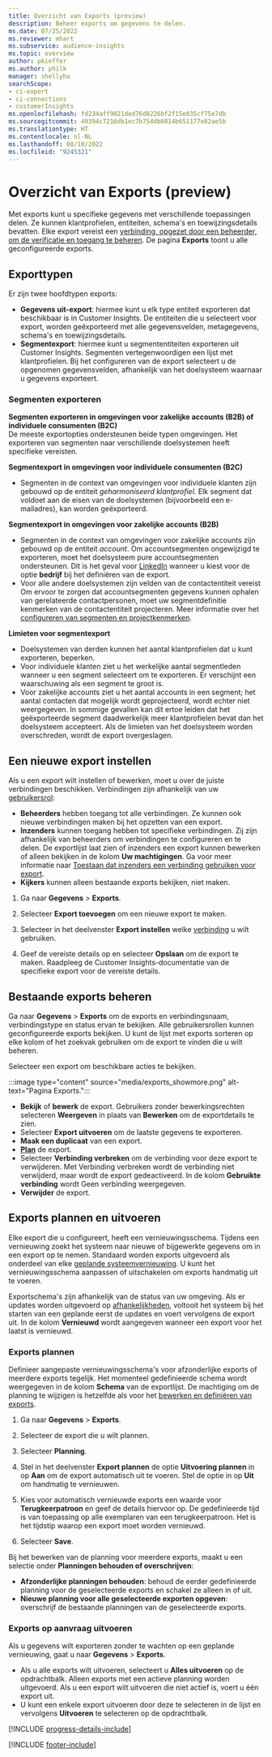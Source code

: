 ```yaml
---
title: Overzicht van Exports (preview)
description: Beheer exports om gegevens te delen.
ms.date: 07/25/2022
ms.reviewer: mhart
ms.subservice: audience-insights
ms.topic: overview
author: pkieffer
ms.author: philk
manager: shellyha
searchScope:
- ci-export
- ci-connections
- customerInsights
ms.openlocfilehash: fd234aff9021ded76d8226bf2f15e035cf75e7db
ms.sourcegitcommit: 49394c7216db1ec7b754db6014b651177e82ae5b
ms.translationtype: HT
ms.contentlocale: nl-NL
ms.lasthandoff: 08/10/2022
ms.locfileid: "9245321"
---
```

# <a name="exports-preview-overview"></a>Overzicht van Exports (preview)

 Met exports kunt u specifieke gegevens met verschillende toepassingen delen. Ze kunnen klantprofielen, entiteiten, schema's en toewijzingsdetails bevatten. Elke export vereist een [verbinding, opgezet door een beheerder, om de verificatie en toegang te beheren](connections.md). De pagina **Exports** toont u alle geconfigureerde exports.

## <a name="export-types"></a>Exporttypen

Er zijn twee hoofdtypen exports:  

- **Gegevens uit-export**: hiermee kunt u elk type entiteit exporteren dat beschikbaar is in Customer Insights. De entiteiten die u selecteert voor export, worden geëxporteerd met alle gegevensvelden, metagegevens, schema's en toewijzingsdetails.
- **Segmentexport**: hiermee kunt u segmententiteiten exporteren uit Customer Insights. Segmenten vertegenwoordigen een lijst met klantprofielen. Bij het configureren van de export selecteert u de opgenomen gegevensvelden, afhankelijk van het doelsysteem waarnaar u gegevens exporteert.

### <a name="export-segments"></a>Segmenten exporteren

**Segmenten exporteren in omgevingen voor zakelijke accounts (B2B) of individuele consumenten (B2C)**  
De meeste exportopties ondersteunen beide typen omgevingen. Het exporteren van segmenten naar verschillende doelsystemen heeft specifieke vereisten. 

**Segmentexport in omgevingen voor individuele consumenten (B2C)**  
- Segmenten in de context van omgevingen voor individuele klanten zijn gebouwd op de entiteit *geharmoniseerd klantprofiel*. Elk segment dat voldoet aan de eisen van de doelsystemen (bijvoorbeeld een e-mailadres), kan worden geëxporteerd.

**Segmentexport in omgevingen voor zakelijke accounts (B2B)**  
- Segmenten in de context van omgevingen voor zakelijke accounts zijn gebouwd op de entiteit *account*. Om accountsegmenten ongewijzigd te exporteren, moet het doelsysteem pure accountsegmenten ondersteunen. Dit is het geval voor [LinkedIn](export-linkedin-ads.md) wanneer u kiest voor de optie **bedrijf** bij het definiëren van de export.
- Voor alle andere doelsystemen zijn velden van de contactentiteit vereist Om ervoor te zorgen dat accountsegmenten gegevens kunnen ophalen van gerelateerde contactpersonen, moet uw segmentdefinitie kenmerken van de contactentiteit projecteren. Meer informatie over het [configureren van segmenten en projectkenmerken](segment-builder.md).

**Limieten voor segmentexport**  
- Doelsystemen van derden kunnen het aantal klantprofielen dat u kunt exporteren, beperken. 
- Voor individuele klanten ziet u het werkelijke aantal segmentleden wanneer u een segment selecteert om te exporteren. Er verschijnt een waarschuwing als een segment te groot is. 
- Voor zakelijke accounts ziet u het aantal accounts in een segment; het aantal contacten dat mogelijk wordt geprojecteerd, wordt echter niet weergegeven. In sommige gevallen kan dit ertoe leiden dat het geëxporteerde segment daadwerkelijk meer klantprofielen bevat dan het doelsysteem accepteert. Als de limieten van het doelsysteem worden overschreden, wordt de export overgeslagen.

## <a name="set-up-a-new-export"></a>Een nieuwe export instellen

Als u een export wilt instellen of bewerken, moet u over de juiste verbindingen beschikken. Verbindingen zijn afhankelijk van uw [gebruikersrol](permissions.md):
- **Beheerders** hebben toegang tot alle verbindingen. Ze kunnen ook nieuwe verbindingen maken bij het opzetten van een export.
- **Inzenders** kunnen toegang hebben tot specifieke verbindingen. Zij zijn afhankelijk van beheerders om verbindingen te configureren en te delen. De exportlijst laat zien of inzenders een export kunnen bewerken of alleen bekijken in de kolom **Uw machtigingen**. Ga voor meer informatie naar [Toestaan dat inzenders een verbinding gebruiken voor export](connections.md#allow-contributors-to-use-a-connection-for-exports).
- **Kijkers** kunnen alleen bestaande exports bekijken, niet maken.

1. Ga naar **Gegevens** > **Exports**.

1. Selecteer **Export toevoegen** om een nieuwe export te maken.

1. Selecteer in het deelvenster **Export instellen** welke [verbinding](connections.md) u wilt gebruiken.

1. Geef de vereiste details op en selecteer **Opslaan** om de export te maken. Raadpleeg de Customer Insights-documentatie van de specifieke export voor de vereiste details.

## <a name="manage-existing-exports"></a>Bestaande exports beheren

Ga naar **Gegevens** > **Exports** om de exports en verbindingsnaam, verbindingstype en status ervan te bekijken. Alle gebruikersrollen kunnen geconfigureerde exports bekijken. U kunt de lijst met exports sorteren op elke kolom of het zoekvak gebruiken om de export te vinden die u wilt beheren.

Selecteer een export om beschikbare acties te bekijken.

:::image type="content" source="media/exports_showmore.png" alt-text="Pagina Exports.":::

- **Bekijk** of **bewerk** de export. Gebruikers zonder bewerkingsrechten selecteren **Weergeven** in plaats van **Bewerken** om de exportdetails te zien.
- Selecteer **Export uitvoeren** om de laatste gegevens te exporteren.
- **Maak een duplicaat** van een export.
- **[Plan](#schedule-and-run-exports)** de export.
- Selecteer **Verbinding verbreken** om de verbinding voor deze export te verwijderen. Met Verbinding verbreken wordt de verbinding niet verwijderd, maar wordt de export gedeactiveerd. In de kolom **Gebruikte verbinding** wordt Geen verbinding weergegeven.
- **Verwijder** de export.

## <a name="schedule-and-run-exports"></a>Exports plannen en uitvoeren

Elke export die u configureert, heeft een vernieuwingsschema. Tijdens een vernieuwing zoekt het systeem naar nieuwe of bijgewerkte gegevens om in een export op te nemen. Standaard worden exports uitgevoerd als onderdeel van elke [geplande systeemvernieuwing](schedule-refresh.md). U kunt het vernieuwingsschema aanpassen of uitschakelen om exports handmatig uit te voeren.

Exportschema's zijn afhankelijk van de status van uw omgeving. Als er updates worden uitgevoerd op [afhankelijkheden](system.md#refresh-processes), voltooit het systeem bij het starten van een geplande eerst de updates en voert vervolgens de export uit. In de kolom **Vernieuwd** wordt aangegeven wanneer een export voor het laatst is vernieuwd.

### <a name="schedule-exports"></a>Exports plannen

Definieer aangepaste vernieuwingsschema's voor afzonderlijke exports of meerdere exports tegelijk. Het momenteel gedefinieerde schema wordt weergegeven in de kolom **Schema** van de exportlijst. De machtiging om de planning te wijzigen is hetzelfde als voor het [bewerken en definiëren van exports](export-destinations.md#set-up-a-new-export).

1. Ga naar **Gegevens** > **Exports**.

1. Selecteer de export die u wilt plannen.

1. Selecteer **Planning**.

1. Stel in het deelvenster **Export plannen** de optie **Uitvoering plannen** in op **Aan** om de export automatisch uit te voeren. Stel de optie in op **Uit** om handmatig te vernieuwen.

1. Kies voor automatisch vernieuwde exports een waarde voor **Terugkeerpatroon** en geef de details hiervoor op. De gedefinieerde tijd is van toepassing op alle exemplaren van een terugkeerpatroon. Het is het tijdstip waarop een export moet worden vernieuwd.

1. Selecteer **Save**.

Bij het bewerken van de planning voor meerdere exports, maakt u een selectie onder **Planningen behouden of overschrijven**:

- **Afzonderlijke planningen behouden**: behoud de eerder gedefinieerde planning voor de geselecteerde exports en schakel ze alleen in of uit.
- **Nieuwe planning voor alle geselecteerde exporten opgeven**: overschrijf de bestaande planningen van de geselecteerde exports.

### <a name="run-exports-on-demand"></a>Exports op aanvraag uitvoeren

Als u gegevens wilt exporteren zonder te wachten op een geplande vernieuwing, gaat u naar **Gegevens** > **Exports**.

- Als u alle exports wilt uitvoeren, selecteert u **Alles uitvoeren** op de opdrachtbalk. Alleen exports met een actieve planning worden uitgevoerd. Als u een export wilt uitvoeren die niet actief is, voert u één export uit.
- U kunt een enkele export uitvoeren door deze te selecteren in de lijst en vervolgens **Uitvoeren** te selecteren op de opdrachtbalk.

[!INCLUDE [progress-details-include](includes/progress-details-pane.md)]


[!INCLUDE [footer-include](includes/footer-banner.md)]
